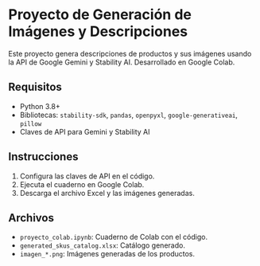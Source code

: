 # Proyecto de Generación de Imágenes y Descripciones

Este proyecto genera descripciones de productos y sus imágenes usando la API de Google Gemini y Stability AI. Desarrollado en Google Colab.

## Requisitos
- Python 3.8+
- Bibliotecas: `stability-sdk`, `pandas`, `openpyxl`, `google-generativeai`, `pillow`
- Claves de API para Gemini y Stability AI

## Instrucciones
1. Configura las claves de API en el código.
2. Ejecuta el cuaderno en Google Colab.
3. Descarga el archivo Excel y las imágenes generadas.

## Archivos
- `proyecto_colab.ipynb`: Cuaderno de Colab con el código.
- `generated_skus_catalog.xlsx`: Catálogo generado.
- `imagen_*.png`: Imágenes generadas de los productos.
